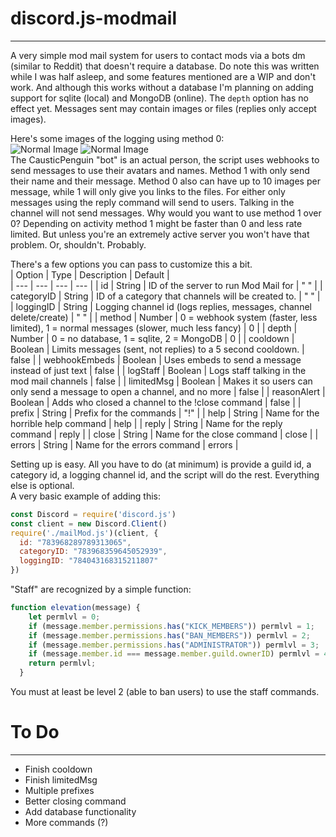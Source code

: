 # discord.js-modmail
***
A very simple mod mail system for users to contact mods via a bots dm (similar to Reddit) that doesn't require a database. Do note this was written while I was half asleep, and some features mentioned are a WIP and don't work. And although this works without a database I'm planning on adding support for sqlite (local) and MongoDB (online). The `depth` option has no effect yet. Messages sent may contain images or files (replies only accept images).

Here's some images of the logging using method 0:  
![Normal Image](https://media.discordapp.net/attachments/717445703449837568/784088412651126815/Screenshot_9.png "Title")
![Normal Image](https://media.discordapp.net/attachments/717445703449837568/784088495399501854/Screenshot_10.png "Title")   
The CausticPenguin "bot" is an actual person, the script uses webhooks to send messages to use their avatars and names. Method 1 with only send their name and their message. Method 0 also can have up to 10 images per message, while 1 will only give you links to the files. For either only messages using the reply command will send to users. Talking in the channel will not send messages. Why would you want to use method 1 over 0? Depending on activity method 1 might be faster than 0 and less rate limited. But unless you're an extremely active server you won't have that problem. Or, shouldn't. Probably.  

There's a few options you can pass to customize this a bit.  
| Option | Type | Description | Default |  
| --- | --- | --- | --- |
| id | String | ID of the server to run Mod Mail for | " " |
| categoryID | String | ID of a category that channels will be created to. | " " |
| loggingID | String | Logging channel id (logs replies, messages, channel delete/create) | " " |
| method | Number | 0 = webhook system (faster, less limited), 1 = normal messages (slower, much less fancy) | 0 |
| depth | Number | 0 = no database, 1 = sqlite, 2 = MongoDB | 0 |
| cooldown | Boolean | Limits messages (sent, not replies) to a 5 second cooldown. | false |
| webhookEmbeds | Boolean | Uses embeds to send a message instead of just text | false |
| logStaff | Boolean | Logs staff talking in the mod mail channels | false |
| limitedMsg | Boolean | Makes it so users can only send a message to open a channel, and no more | false |
| reasonAlert | Boolean | Adds who closed a channel to the !close command | false |
| prefix | String | Prefix for the commands | "!" |
| help | String | Name for the horrible help command | help |
| reply | String | Name for the reply command | reply |
| close | String | Name for the close command | close |
| errors | String | Name for the errors command | errors |

Setting up is easy. All you have to do (at minimum) is provide a guild id, a category id, a logging channel id, and the script will do the rest. Everything else is optional.  
A very basic example of adding this:  
```js
const Discord = require('discord.js')
const client = new Discord.Client()
require('./mailMod.js')(client, {
  id: "783968289789313065",
  categoryID: "783968359645052939",
  loggingID: "784043168315211807"
})
```

"Staff" are recognized by a simple function:  
```js
function elevation(message) {
    let permlvl = 0;
    if (message.member.permissions.has("KICK_MEMBERS")) permlvl = 1;
    if (message.member.permissions.has("BAN_MEMBERS")) permlvl = 2;
    if (message.member.permissions.has("ADMINISTRATOR")) permlvl = 3;
    if (message.member.id === message.member.guild.ownerID) permlvl = 4;
    return permlvl;
  }
```
You must at least be level 2 (able to ban users) to use the staff commands.

# To Do
***
* Finish cooldown
* Finish limitedMsg
* Multiple prefixes
* Better closing command
* Add database functionality
* More commands (?)

